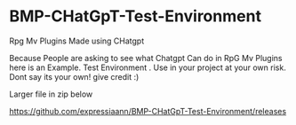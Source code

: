 # BMP-CHatGpT-Test-Environment
Rpg Mv Plugins Made using CHatgpt



Because People are asking to see what Chatgpt Can do in RpG Mv Plugins here is an Example. Test Environment . Use in your project at your own risk. Dont say its your own! give credit :)

Larger file in zip below

https://github.com/expressiaann/BMP-CHatGpT-Test-Environment/releases
